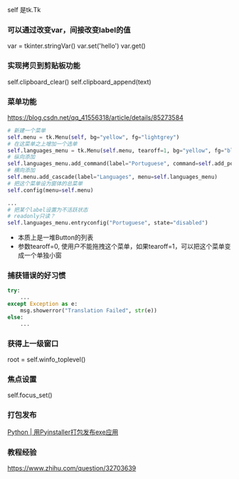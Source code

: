 self 是tk.Tk

### 可以通过改变var，间接改变label的值
var = tkinter.stringVar()
var.set('hello')
var.get()

### 实现拷贝到剪贴板功能
self.clipboard_clear()
self.clipboard_append(text)

### 菜单功能
https://blog.csdn.net/qq_41556318/article/details/85273584

```python
# 新建一个菜单
self.menu = tk.Menu(self, bg="yellow", fg="lightgrey")
# 在这菜单之上增加一个选单
self.languages_menu = tk.Menu(self.menu, tearoff=1, bg="yellow", fg="black")
# 纵向添加
self.languages_menu.add_command(label="Portuguese", command=self.add_portuguese_tab)
# 横向添加
self.menu.add_cascade(label="Languages", menu=self.languages_menu)
# 把这个菜单设为窗体的总菜单
self.config(menu=self.menu)

...
# 把某个label设置为不活跃状态
# readonly只读？
self.languages_menu.entryconfig("Portuguese", state="disabled")
```
- 本质上是一堆Button的列表
- 参数tearoff=0, 使用户不能拖拽这个菜单，如果tearoff=1，可以把这个菜单变成一个单独小窗

### 捕获错误的好习惯
```python
try:
	...
except Exception as e:
    msg.showerror("Translation Failed", str(e))
else:
	...
```

### 获得上一级窗口
root = self.winfo_toplevel()

### 焦点设置
self.focus_set()

### 打包发布

[Python | 用Pyinstaller打包发布exe应用](https://link.zhihu.com/?target=http%3A//jingyan.baidu.com/article/a378c960b47034b3282830bb.html)

### 教程经验

https://www.zhihu.com/question/32703639